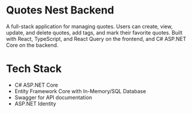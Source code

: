 # Quotes Nest Backend

A full-stack application for managing quotes. Users can create, view, update, and delete quotes, add tags, and mark their favorite quotes. Built with React, TypeScript, and React Query on the frontend, and C# ASP.NET Core on the backend.

# Tech Stack
- C# ASP.NET Core
- Entity Framework Core with In-Memory/SQL Database
- Swagger for API documentation
- ASP.NET Identity
